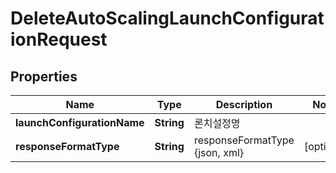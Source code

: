 
# DeleteAutoScalingLaunchConfigurationRequest

## Properties
Name | Type | Description | Notes
------------ | ------------- | ------------- | -------------
**launchConfigurationName** | **String** | 론치설정명 | 
**responseFormatType** | **String** | responseFormatType {json, xml} |  [optional]



